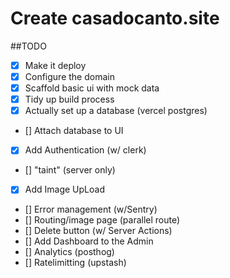# Create casadocanto.site 

##TODO

- [x] Make it deploy
- [x] Configure the domain
- [x] Scaffold basic ui with mock data
- [x] Tidy up build process
- [x] Actually set up a database (vercel postgres)
- []  Attach database to UI
- [x] Add Authentication (w/ clerk)
- [] "taint" (server only)
- [x] Add Image UpLoad
- [] Error management (w/Sentry)
- [] Routing/image page (parallel route)
- [] Delete button (w/ Server Actions)
- [] Add Dashboard to the Admin
- [] Analytics (posthog)
- [] Ratelimitting (upstash)
